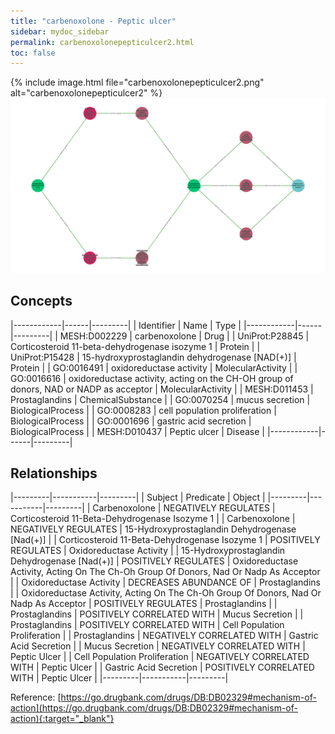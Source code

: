 ```yaml
---
title: "carbenoxolone - Peptic ulcer"
sidebar: mydoc_sidebar
permalink: carbenoxolonepepticulcer2.html
toc: false 
---
```


{% include image.html file="carbenoxolonepepticulcer2.png" alt="carbenoxolonepepticulcer2" %}![Path Visualization](/images/carbenoxolonepepticulcer2.png)

## Concepts

|------------|------|---------|
| Identifier | Name | Type    |
|------------|------|---------|
| MESH:D002229 | carbenoxolone | Drug |
| UniProt:P28845 | Corticosteroid 11-beta-dehydrogenase isozyme 1 | Protein |
| UniProt:P15428 | 15-hydroxyprostaglandin dehydrogenase [NAD(+)] | Protein |
| GO:0016491 | oxidoreductase activity | MolecularActivity |
| GO:0016616 | oxidoreductase activity, acting on the CH-OH group of donors, NAD or NADP as acceptor | MolecularActivity |
| MESH:D011453 | Prostaglandins | ChemicalSubstance |
| GO:0070254 | mucus secretion | BiologicalProcess |
| GO:0008283 | cell population proliferation | BiologicalProcess |
| GO:0001696 | gastric acid secretion | BiologicalProcess |
| MESH:D010437 | Peptic ulcer | Disease |
|------------|------|---------|

## Relationships

|---------|-----------|---------|
| Subject | Predicate | Object  |
|---------|-----------|---------|
| Carbenoxolone | NEGATIVELY REGULATES | Corticosteroid 11-Beta-Dehydrogenase Isozyme 1 |
| Carbenoxolone | NEGATIVELY REGULATES | 15-Hydroxyprostaglandin Dehydrogenase [Nad(+)] |
| Corticosteroid 11-Beta-Dehydrogenase Isozyme 1 | POSITIVELY REGULATES | Oxidoreductase Activity |
| 15-Hydroxyprostaglandin Dehydrogenase [Nad(+)] | POSITIVELY REGULATES | Oxidoreductase Activity, Acting On The Ch-Oh Group Of Donors, Nad Or Nadp As Acceptor |
| Oxidoreductase Activity | DECREASES ABUNDANCE OF | Prostaglandins |
| Oxidoreductase Activity, Acting On The Ch-Oh Group Of Donors, Nad Or Nadp As Acceptor | POSITIVELY REGULATES | Prostaglandins |
| Prostaglandins | POSITIVELY CORRELATED WITH | Mucus Secretion |
| Prostaglandins | POSITIVELY CORRELATED WITH | Cell Population Proliferation |
| Prostaglandins | NEGATIVELY CORRELATED WITH | Gastric Acid Secretion |
| Mucus Secretion | NEGATIVELY CORRELATED WITH | Peptic Ulcer |
| Cell Population Proliferation | NEGATIVELY CORRELATED WITH | Peptic Ulcer |
| Gastric Acid Secretion | POSITIVELY CORRELATED WITH | Peptic Ulcer |
|---------|-----------|---------|

Reference: [https://go.drugbank.com/drugs/DB:DB02329#mechanism-of-action](https://go.drugbank.com/drugs/DB:DB02329#mechanism-of-action){:target="_blank"}